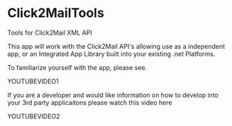 # Click2MailTools
Tools for Click2Mail XML API

This app will work with the Click2Mail API's allowing use as a independent app, or an Integrated App Library built into your existing .net Platforms.


To familiarize yourself with the app, please see.

YOUTUBEVIDEO1

If you are a developer and would like information on how to develop into your 3rd party applicaitons please watch this video here

YOUTUBEVIDEO2
